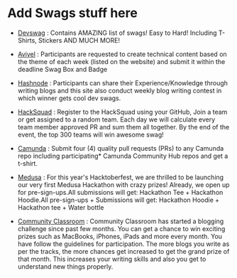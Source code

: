 <h1> Add Swags stuff here </h1>

- [Devswag](https://devswag.io) : Contains AMAZING list of swags! Easy to Hard! Including T-Shirts, Stickers AND MUCH MORE!

- [Aviyel](https://aviyel.com/) : Participants are requested to create technical content based on the theme of each week (listed on the website) and submit it within the deadline Swag Box and Badge

- [Hashnode](https://hashnode.com/) : Participants can share their Experience/Knowledge through writing blogs and this site also conduct weekly blog writing contest in which winner gets cool dev swags.

- [HackSquad](https://www.hacksquad.dev/) : Register to the HackSquad using your GitHub, Join a team or get assigned to a random team. Each day we will calculate every team member approved PR and sum them all together. By the end of the event, the top 300 teams will win awesome swag!

- [Camunda](https://camunda.com/) : Submit four (4) quality pull requests (PRs) to any Camunda repo including participating* Camunda Community Hub repos and get a t-shirt.

- [Medusa](https://medusajs.com/) : For this year's Hacktoberfest, we are thrilled to be launching our very first Medusa Hackathon with crazy prizes! Already, we open up for pre-sign-ups.All submissions will get: Hackathon Tee + Hackathon Hoodie.All pre-sign-ups + Submissions will get: Hackathon Hoodie + Hackathon tee + Water bottle

- [Community Classroom](https://www.commclassroom.org/hashnode) : Community Classroom has started a blogging challenge since past few months. You can get a chance to win exciting prizes such as MacBooks, iPhones, iPads and more every month. You have follow the guidelines for participation. The more blogs you write as per the tracks, the more chances get increased to get the grand prize of that month. This increases your writing skills and also you get to understand new things properly.
